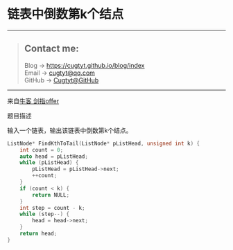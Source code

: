 # 链表中倒数第k个结点

---
> ## Contact me:
> Blog -> <https://cugtyt.github.io/blog/index>  
> Email -> <cugtyt@qq.com>  
> GitHub -> [Cugtyt@GitHub](https://github.com/Cugtyt)

---

来自[牛客 剑指offer](https://www.nowcoder.com/)

题目描述

输入一个链表，输出该链表中倒数第k个结点。

``` c++
ListNode* FindKthToTail(ListNode* pListHead, unsigned int k) {
    int count = 0;
    auto head = pListHead;
    while (pListHead) {
        pListHead = pListHead->next;
        ++count;
    }
    if (count < k) {
        return NULL;
    }
    int step = count - k;
    while (step--) {
        head = head->next;
    }
    return head;
}
```